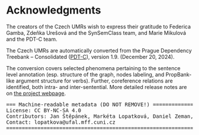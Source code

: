 # Acknowledgments

The creators of the Czech UMRs wish to express their gratitude to
Federica Gamba, Zdeňka Urešová and the SynSemClass team, and Marie Mikulová and the PDT-C team.

The Czech UMRs are automatically converted from the Prague Dependency Treebank – Consolidated ([PDT-C](https://ufal.mff.cuni.cz/pdt-c)), version 1.9. (December 20, 2024).

The conversion covers selected phenomena pertaining to the sentence level annotation (esp. structure of the graph, nodes labeling, and PropBank-like argument structure for verbs). Further, coreference relations are identified, both intra- and inter-sentential. More detailed release notes are on [the project webpage](https://ufal.mff.cuni.cz/uniform-meaning-representation-czech).


<pre>
=== Machine-readable metadata (DO NOT REMOVE!) ================================
License: CC BY-NC-SA 4.0
Contributors: Jan Štěpánek, Markéta Lopatková, Daniel Zeman, Eva Fučíková, Jan Hajič, Michal Novák, Šárka Zikánová
Contact: lopatkova@ufal.mff.cuni.cz
===============================================================================
</pre>